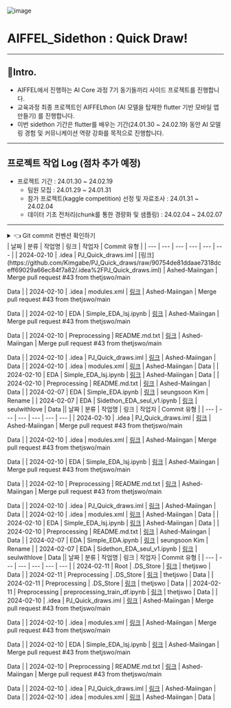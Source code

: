 ![image](https://github.com/Kimgabe/PJ_Quick_draws/assets/74717033/6d729fbc-15c0-4de9-985c-c96d5ed97df7)

# AIFFEL_Sidethon : Quick Draw!
---
## 📌Intro.
- AIFFEL에서 진행하는 AI Core 과정 7기 동기들끼리 사이드 프로젝트를 진행합니다.
- 교육과정 최종 프로젝트인 AIFFELthon (AI 모델을 탑재한 flutter 기반 모바일 앱 만들기) 를 진행합니다.
- 이번 sidethon 기간은 flutter를 배우는 기간(24.01.30 ~ 24.02.19) 동안 AI 모델링 경험 및 커뮤니케이션 역량 강화를 목적으로 진행합니다.

---
## 프로젝트 작업 Log (점차 추가 예정)
- 프로젝트 기간 : 24.01.30 ~ 24.02.19
  - 팀원 모집 : 24.01.29 ~ 24.01.31
  - 참가 프로젝트(kaggle competition) 선정 및 자료조사 : 24.01.31 ~ 24.02.04
  - 데이터 기초 전처리(chunk를 통한 경량화 및 샘플링) : 24.02.04 ~ 24.02.07
---

<details>
<summary>👈 Git commit 컨벤션 확인하기</summary>


| 커밋 유형 | 의미 |
| --- | --- |
| Feat | (어떤 유형이든) 파일의 최초 등록 시에 사용 |
| Model | 모델 구조변경 혹은 새로운 모델 추가 |
| Param | 하이퍼파라미터 수정 |
| Data | 데이터 전처리 방식 변경, 새로운 데이터 추가 |
| Metric | 평가지표 변경 |
| Train | 훈련과정 변경(Epoch수, Batch size 변경 등) |
| Eval | 검증/테스트 과정 변경 |
| Deploy | 모델 배포 관련 변경 |
| Fix | 버그 수정 (일반, ML/DL) |
| Docs | 문서 수정 (일반, ML/DL) |
| Style | 코드 formatting, 세미콜론 누락, 코드 자체의 변경이 없는 경우 |
| Refactor | 코드 리팩토링 (일반, ML/DL) |
| Test | 테스트 코드, 리팩토링 테스트 코드 추가 |
| Chore | 패키지 매니저 수정, 그 외 기타 수정 ex) .gitignore |
| Design | CSS 등 사용자 UI 디자인 변경 |
| Comment | 필요한 주석 추가 및 변경 (일반, ML/DL) |
| Rename | 파일 또는 폴더 명을 수정하거나 옮기는 작업만인 경우 |
| Remove | 파일을 삭제하는 작업만 수행한 경우 |
| !BREAKING CHANGE | 커다란 API 변경의 경우 |
| !HOTFIX | 급하게 치명적인 버그를 고쳐야 하는 경우 |

</details>
| 날짜 | 분류 | 작업명 | 링크 | 작업자 | Commit 유형 |
| --- | --- | --- | --- | --- | --- |
| 2024-02-10 | .idea | PJ_Quick_draws.iml | [링크](https://github.com/Kimgabe/PJ_Quick_draws/raw/90754de81ddaae7318dceff69029a66ec84f7a82/.idea%2FPJ_Quick_draws.iml) | Ashed-Maiingan | Merge pull request #43 from thetjswo/main

Data |
| 2024-02-10 | .idea | modules.xml | [링크](https://github.com/Kimgabe/PJ_Quick_draws/raw/90754de81ddaae7318dceff69029a66ec84f7a82/.idea%2Fmodules.xml) | Ashed-Maiingan | Merge pull request #43 from thetjswo/main

Data |
| 2024-02-10 | EDA | Simple_EDA_lsj.ipynb | [링크](https://github.com/Kimgabe/PJ_Quick_draws/raw/90754de81ddaae7318dceff69029a66ec84f7a82/EDA%2Fseonjae%2FSimple_EDA_lsj.ipynb) | Ashed-Maiingan | Merge pull request #43 from thetjswo/main

Data |
| 2024-02-10 | Preprocessing | README.md.txt | [링크](https://github.com/Kimgabe/PJ_Quick_draws/raw/0ca907e3c1622c34c24a728f2a02368498b47a3d/Preprocessing%2Fseonjae%2FREADME.md.txt) | Ashed-Maiingan | Merge pull request #43 from thetjswo/main

Data |
| 2024-02-10 | .idea | PJ_Quick_draws.iml | [링크](https://github.com/Kimgabe/PJ_Quick_draws/raw/ae4fb0b48915b418d4a0be913dd7fd41ae506588/.idea%2FPJ_Quick_draws.iml) | Ashed-Maiingan | Data |
| 2024-02-10 | .idea | modules.xml | [링크](https://github.com/Kimgabe/PJ_Quick_draws/raw/ae4fb0b48915b418d4a0be913dd7fd41ae506588/.idea%2Fmodules.xml) | Ashed-Maiingan | Data |
| 2024-02-10 | EDA | Simple_EDA_lsj.ipynb | [링크](https://github.com/Kimgabe/PJ_Quick_draws/raw/ae4fb0b48915b418d4a0be913dd7fd41ae506588/EDA%2Fseonjae%2FSimple_EDA_lsj.ipynb) | Ashed-Maiingan | Data |
| 2024-02-10 | Preprocessing | README.md.txt | [링크](https://github.com/Kimgabe/PJ_Quick_draws/raw/0ca907e3c1622c34c24a728f2a02368498b47a3d/Preprocessing%2Fseonjae%2FREADME.md.txt) | Ashed-Maiingan | Data |
| 2024-02-07 | EDA | Simple_EDA.ipynb | [링크](https://github.com/Kimgabe/PJ_Quick_draws/raw/586b07010b43be5d8aa85c6ba5b597f7272ee427/EDA%2Fseungsoon%2FSimple_EDA.ipynb) | seungsoon Kim | Rename  |
| 2024-02-07 | EDA | Sidethon_EDA_seul_v1.ipynb | [링크](https://github.com/Kimgabe/PJ_Quick_draws/raw/ff7e4b2be72dcf84428f6662858e073a3c0148ee/EDA%2Fseul%2FSidethon_EDA_seul_v1.ipynb) | seulwithlove | Data || 날짜 | 분류 | 작업명 | 링크 | 작업자 | Commit 유형 |
| --- | --- | --- | --- | --- | --- |
| 2024-02-10 | .idea | PJ_Quick_draws.iml | [링크](https://github.com/thetjswo/PJ_Quick_draws/raw/90754de81ddaae7318dceff69029a66ec84f7a82/.idea%2FPJ_Quick_draws.iml) | Ashed-Maiingan | Merge pull request #43 from thetjswo/main

Data |
| 2024-02-10 | .idea | modules.xml | [링크](https://github.com/thetjswo/PJ_Quick_draws/raw/90754de81ddaae7318dceff69029a66ec84f7a82/.idea%2Fmodules.xml) | Ashed-Maiingan | Merge pull request #43 from thetjswo/main

Data |
| 2024-02-10 | EDA | Simple_EDA_lsj.ipynb | [링크](https://github.com/thetjswo/PJ_Quick_draws/raw/90754de81ddaae7318dceff69029a66ec84f7a82/EDA%2Fseonjae%2FSimple_EDA_lsj.ipynb) | Ashed-Maiingan | Merge pull request #43 from thetjswo/main

Data |
| 2024-02-10 | Preprocessing | README.md.txt | [링크](https://github.com/thetjswo/PJ_Quick_draws/raw/0ca907e3c1622c34c24a728f2a02368498b47a3d/Preprocessing%2Fseonjae%2FREADME.md.txt) | Ashed-Maiingan | Merge pull request #43 from thetjswo/main

Data |
| 2024-02-10 | .idea | PJ_Quick_draws.iml | [링크](https://github.com/thetjswo/PJ_Quick_draws/raw/ae4fb0b48915b418d4a0be913dd7fd41ae506588/.idea%2FPJ_Quick_draws.iml) | Ashed-Maiingan | Data |
| 2024-02-10 | .idea | modules.xml | [링크](https://github.com/thetjswo/PJ_Quick_draws/raw/ae4fb0b48915b418d4a0be913dd7fd41ae506588/.idea%2Fmodules.xml) | Ashed-Maiingan | Data |
| 2024-02-10 | EDA | Simple_EDA_lsj.ipynb | [링크](https://github.com/thetjswo/PJ_Quick_draws/raw/ae4fb0b48915b418d4a0be913dd7fd41ae506588/EDA%2Fseonjae%2FSimple_EDA_lsj.ipynb) | Ashed-Maiingan | Data |
| 2024-02-10 | Preprocessing | README.md.txt | [링크](https://github.com/thetjswo/PJ_Quick_draws/raw/0ca907e3c1622c34c24a728f2a02368498b47a3d/Preprocessing%2Fseonjae%2FREADME.md.txt) | Ashed-Maiingan | Data |
| 2024-02-07 | EDA | Simple_EDA.ipynb | [링크](https://github.com/thetjswo/PJ_Quick_draws/raw/586b07010b43be5d8aa85c6ba5b597f7272ee427/EDA%2Fseungsoon%2FSimple_EDA.ipynb) | seungsoon Kim | Rename  |
| 2024-02-07 | EDA | Sidethon_EDA_seul_v1.ipynb | [링크](https://github.com/thetjswo/PJ_Quick_draws/raw/ff7e4b2be72dcf84428f6662858e073a3c0148ee/EDA%2Fseul%2FSidethon_EDA_seul_v1.ipynb) | seulwithlove | Data || 날짜 | 분류 | 작업명 | 링크 | 작업자 | Commit 유형 |
| --- | --- | --- | --- | --- | --- |
| 2024-02-11 | Root | .DS_Store | [링크](https://github.com/thetjswo/PJ_Quick_draws/raw/afc6f52e5c4c1213b9560862029afa381d76c5ea/.DS_Store) | thetjswo | Data |
| 2024-02-11 | Preprocessing | .DS_Store | [링크](https://github.com/thetjswo/PJ_Quick_draws/raw/afc6f52e5c4c1213b9560862029afa381d76c5ea/Preprocessing%2F.DS_Store) | thetjswo | Data |
| 2024-02-11 | Preprocessing | .DS_Store | [링크](https://github.com/thetjswo/PJ_Quick_draws/raw/afc6f52e5c4c1213b9560862029afa381d76c5ea/Preprocessing%2Fseonjae%2F.DS_Store) | thetjswo | Data |
| 2024-02-11 | Preprocessing | preprocessing_train_df.ipynb | [링크](https://github.com/thetjswo/PJ_Quick_draws/raw/afc6f52e5c4c1213b9560862029afa381d76c5ea/Preprocessing%2Fseonjae%2Fpreprocessing_train_df.ipynb) | thetjswo | Data |
| 2024-02-10 | .idea | PJ_Quick_draws.iml | [링크](https://github.com/thetjswo/PJ_Quick_draws/raw/90754de81ddaae7318dceff69029a66ec84f7a82/.idea%2FPJ_Quick_draws.iml) | Ashed-Maiingan | Merge pull request #43 from thetjswo/main

Data |
| 2024-02-10 | .idea | modules.xml | [링크](https://github.com/thetjswo/PJ_Quick_draws/raw/90754de81ddaae7318dceff69029a66ec84f7a82/.idea%2Fmodules.xml) | Ashed-Maiingan | Merge pull request #43 from thetjswo/main

Data |
| 2024-02-10 | EDA | Simple_EDA_lsj.ipynb | [링크](https://github.com/thetjswo/PJ_Quick_draws/raw/90754de81ddaae7318dceff69029a66ec84f7a82/EDA%2Fseonjae%2FSimple_EDA_lsj.ipynb) | Ashed-Maiingan | Merge pull request #43 from thetjswo/main

Data |
| 2024-02-10 | Preprocessing | README.md.txt | [링크](https://github.com/thetjswo/PJ_Quick_draws/raw/0ca907e3c1622c34c24a728f2a02368498b47a3d/Preprocessing%2Fseonjae%2FREADME.md.txt) | Ashed-Maiingan | Merge pull request #43 from thetjswo/main

Data |
| 2024-02-10 | .idea | PJ_Quick_draws.iml | [링크](https://github.com/thetjswo/PJ_Quick_draws/raw/ae4fb0b48915b418d4a0be913dd7fd41ae506588/.idea%2FPJ_Quick_draws.iml) | Ashed-Maiingan | Data |
| 2024-02-10 | .idea | modules.xml | [링크](https://github.com/thetjswo/PJ_Quick_draws/raw/ae4fb0b48915b418d4a0be913dd7fd41ae506588/.idea%2Fmodules.xml) | Ashed-Maiingan | Data |